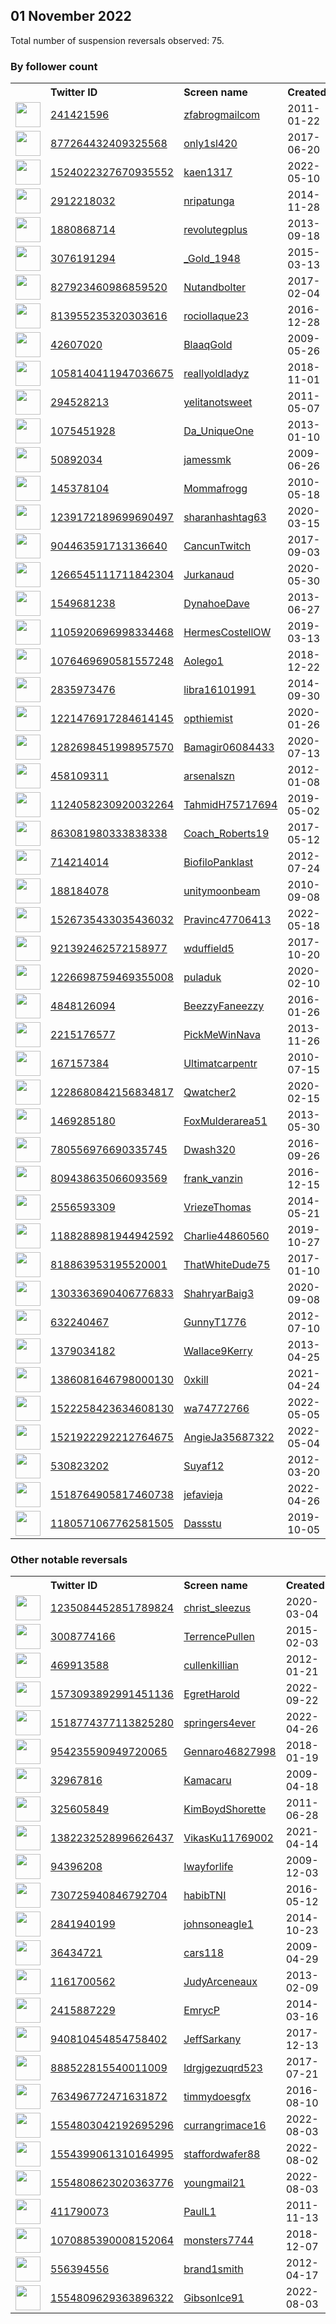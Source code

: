 
## 01 November 2022
Total number of suspension reversals observed: 75.

### By follower count
<table><tr><th></th><th align="left">Twitter ID</th><th align="left">Screen name</th>
<th align="left">Created</th><th align="left">Status</th><th align="left">Suspended</th><th align="left">Followers</th>
<tr><td><a href="https://pbs.twimg.com/profile_images/1615276315044716544/zWKz4ThA_normal.jpg"><img src="https://pbs.twimg.com/profile_images/1615276315044716544/zWKz4ThA_normal.jpg" width="40px" height="40px" align="center"/></a></td><td><a href="https://twitter.com/intent/user?user_id=241421596">241421596</a></td><td><a href="https://twitter.com/zfabrogmailcom">zfabrogmailcom</a></td><td>2011-01-22</td><td align="center"></td><td>2022-10-08</td><td>51698</td></tr>
<tr><td><a href="https://pbs.twimg.com/profile_images/985713288892870656/GKl5jhnZ_normal.jpg"><img src="https://pbs.twimg.com/profile_images/985713288892870656/GKl5jhnZ_normal.jpg" width="40px" height="40px" align="center"/></a></td><td><a href="https://twitter.com/intent/user?user_id=877264432409325568">877264432409325568</a></td><td><a href="https://twitter.com/only1sl420">only1sl420</a></td><td>2017-06-20</td><td align="center"></td><td></td><td>5453</td></tr>
<tr><td><a href="https://pbs.twimg.com/profile_images/1565829909536284673/-QmjgBlu_normal.jpg"><img src="https://pbs.twimg.com/profile_images/1565829909536284673/-QmjgBlu_normal.jpg" width="40px" height="40px" align="center"/></a></td><td><a href="https://twitter.com/intent/user?user_id=1524022327670935552">1524022327670935552</a></td><td><a href="https://twitter.com/kaen1317">kaen1317</a></td><td>2022-05-10</td><td align="center"></td><td>2022-10-11</td><td>3404</td></tr>
<tr><td><a href="https://pbs.twimg.com/profile_images/1188803384167583744/rB54DJsu_normal.jpg"><img src="https://pbs.twimg.com/profile_images/1188803384167583744/rB54DJsu_normal.jpg" width="40px" height="40px" align="center"/></a></td><td><a href="https://twitter.com/intent/user?user_id=2912218032">2912218032</a></td><td><a href="https://twitter.com/nripatunga">nripatunga</a></td><td>2014-11-28</td><td align="center"></td><td>2022-04-24</td><td>3296</td></tr>
<tr><td><a href="https://pbs.twimg.com/profile_images/1637514951739727873/8TpNk-5__normal.jpg"><img src="https://pbs.twimg.com/profile_images/1637514951739727873/8TpNk-5__normal.jpg" width="40px" height="40px" align="center"/></a></td><td><a href="https://twitter.com/intent/user?user_id=1880868714">1880868714</a></td><td><a href="https://twitter.com/revolutegplus">revolutegplus</a></td><td>2013-09-18</td><td align="center"></td><td></td><td>3120</td></tr>
<tr><td><a href="https://pbs.twimg.com/profile_images/1647643262876884995/cr0AQnE-_normal.jpg"><img src="https://pbs.twimg.com/profile_images/1647643262876884995/cr0AQnE-_normal.jpg" width="40px" height="40px" align="center"/></a></td><td><a href="https://twitter.com/intent/user?user_id=3076191294">3076191294</a></td><td><a href="https://twitter.com/_Gold_1948">_Gold_1948</a></td><td>2015-03-13</td><td align="center"></td><td></td><td>2820</td></tr>
<tr><td><a href="https://pbs.twimg.com/profile_images/1219436879482888192/wCWYEDaF_normal.jpg"><img src="https://pbs.twimg.com/profile_images/1219436879482888192/wCWYEDaF_normal.jpg" width="40px" height="40px" align="center"/></a></td><td><a href="https://twitter.com/intent/user?user_id=827923460986859520">827923460986859520</a></td><td><a href="https://twitter.com/Nutandbolter">Nutandbolter</a></td><td>2017-02-04</td><td align="center"></td><td></td><td>2599</td></tr>
<tr><td><a href="https://pbs.twimg.com/profile_images/1252451899644817411/SddNoW9W_normal.jpg"><img src="https://pbs.twimg.com/profile_images/1252451899644817411/SddNoW9W_normal.jpg" width="40px" height="40px" align="center"/></a></td><td><a href="https://twitter.com/intent/user?user_id=813955235320303616">813955235320303616</a></td><td><a href="https://twitter.com/rociollaque23">rociollaque23</a></td><td>2016-12-28</td><td align="center"></td><td></td><td>2494</td></tr>
<tr><td><a href="https://pbs.twimg.com/profile_images/1160399903811690496/XK5DfBOo_normal.jpg"><img src="https://pbs.twimg.com/profile_images/1160399903811690496/XK5DfBOo_normal.jpg" width="40px" height="40px" align="center"/></a></td><td><a href="https://twitter.com/intent/user?user_id=42607020">42607020</a></td><td><a href="https://twitter.com/BlaaqGold">BlaaqGold</a></td><td>2009-05-26</td><td align="center"></td><td></td><td>1919</td></tr>
<tr><td><a href="https://pbs.twimg.com/profile_images/1121861217117724677/CBB9TDlZ_normal.jpg"><img src="https://pbs.twimg.com/profile_images/1121861217117724677/CBB9TDlZ_normal.jpg" width="40px" height="40px" align="center"/></a></td><td><a href="https://twitter.com/intent/user?user_id=1058140411947036675">1058140411947036675</a></td><td><a href="https://twitter.com/reallyoldladyz">reallyoldladyz</a></td><td>2018-11-01</td><td align="center"></td><td></td><td>1850</td></tr>
<tr><td><a href="https://pbs.twimg.com/profile_images/1645024873524199425/_FqcjYtV_normal.jpg"><img src="https://pbs.twimg.com/profile_images/1645024873524199425/_FqcjYtV_normal.jpg" width="40px" height="40px" align="center"/></a></td><td><a href="https://twitter.com/intent/user?user_id=294528213">294528213</a></td><td><a href="https://twitter.com/yelitanotsweet">yelitanotsweet</a></td><td>2011-05-07</td><td align="center"></td><td></td><td>1759</td></tr>
<tr><td><a href="https://pbs.twimg.com/profile_images/1068988893398106112/nxY8fehY_normal.jpg"><img src="https://pbs.twimg.com/profile_images/1068988893398106112/nxY8fehY_normal.jpg" width="40px" height="40px" align="center"/></a></td><td><a href="https://twitter.com/intent/user?user_id=1075451928">1075451928</a></td><td><a href="https://twitter.com/Da_UniqueOne">Da_UniqueOne</a></td><td>2013-01-10</td><td align="center"></td><td></td><td>1745</td></tr>
<tr><td><a href="https://pbs.twimg.com/profile_images/1548363561449037826/TAcq9gF2_normal.jpg"><img src="https://pbs.twimg.com/profile_images/1548363561449037826/TAcq9gF2_normal.jpg" width="40px" height="40px" align="center"/></a></td><td><a href="https://twitter.com/intent/user?user_id=50892034">50892034</a></td><td><a href="https://twitter.com/jamessmk">jamessmk</a></td><td>2009-06-26</td><td align="center"></td><td></td><td>1694</td></tr>
<tr><td><a href="https://pbs.twimg.com/profile_images/1205187116730208261/mgPlzqOD_normal.jpg"><img src="https://pbs.twimg.com/profile_images/1205187116730208261/mgPlzqOD_normal.jpg" width="40px" height="40px" align="center"/></a></td><td><a href="https://twitter.com/intent/user?user_id=145378104">145378104</a></td><td><a href="https://twitter.com/Mommafrogg">Mommafrogg</a></td><td>2010-05-18</td><td align="center">🚫</td><td></td><td>1383</td></tr>
<tr><td><a href="https://pbs.twimg.com/profile_images/1587362055627198464/pG-erBU0_normal.jpg"><img src="https://pbs.twimg.com/profile_images/1587362055627198464/pG-erBU0_normal.jpg" width="40px" height="40px" align="center"/></a></td><td><a href="https://twitter.com/intent/user?user_id=1239172189699690497">1239172189699690497</a></td><td><a href="https://twitter.com/sharanhashtag63">sharanhashtag63</a></td><td>2020-03-15</td><td align="center">🚫</td><td></td><td>1126</td></tr>
<tr><td><a href="https://pbs.twimg.com/profile_images/1656882403179372544/WOqwDbBF_normal.jpg"><img src="https://pbs.twimg.com/profile_images/1656882403179372544/WOqwDbBF_normal.jpg" width="40px" height="40px" align="center"/></a></td><td><a href="https://twitter.com/intent/user?user_id=904463591713136640">904463591713136640</a></td><td><a href="https://twitter.com/CancunTwitch">CancunTwitch</a></td><td>2017-09-03</td><td align="center"></td><td></td><td>1121</td></tr>
<tr><td><a href="https://pbs.twimg.com/profile_images/1661394961625956352/obq5vIH8_normal.jpg"><img src="https://pbs.twimg.com/profile_images/1661394961625956352/obq5vIH8_normal.jpg" width="40px" height="40px" align="center"/></a></td><td><a href="https://twitter.com/intent/user?user_id=1266545111711842304">1266545111711842304</a></td><td><a href="https://twitter.com/Jurkanaud">Jurkanaud</a></td><td>2020-05-30</td><td align="center"></td><td>2022-10-13</td><td>1003</td></tr>
<tr><td><a href="https://pbs.twimg.com/profile_images/378800000056681625/e6f4cbc164e99b63b460bd0045ec28d4_normal.jpeg"><img src="https://pbs.twimg.com/profile_images/378800000056681625/e6f4cbc164e99b63b460bd0045ec28d4_normal.jpeg" width="40px" height="40px" align="center"/></a></td><td><a href="https://twitter.com/intent/user?user_id=1549681238">1549681238</a></td><td><a href="https://twitter.com/DynahoeDave">DynahoeDave</a></td><td>2013-06-27</td><td align="center"></td><td></td><td>966</td></tr>
<tr><td><a href="https://pbs.twimg.com/profile_images/1644315907919867907/rcmxkPcP_normal.jpg"><img src="https://pbs.twimg.com/profile_images/1644315907919867907/rcmxkPcP_normal.jpg" width="40px" height="40px" align="center"/></a></td><td><a href="https://twitter.com/intent/user?user_id=1105920696998334468">1105920696998334468</a></td><td><a href="https://twitter.com/HermesCostellOW">HermesCostellOW</a></td><td>2019-03-13</td><td align="center"></td><td></td><td>815</td></tr>
<tr><td><a href="https://pbs.twimg.com/profile_images/1660038596999409664/p1nWnjQB_normal.jpg"><img src="https://pbs.twimg.com/profile_images/1660038596999409664/p1nWnjQB_normal.jpg" width="40px" height="40px" align="center"/></a></td><td><a href="https://twitter.com/intent/user?user_id=1076469690581557248">1076469690581557248</a></td><td><a href="https://twitter.com/Aolego1">Aolego1</a></td><td>2018-12-22</td><td align="center"></td><td></td><td>787</td></tr>
<tr><td><a href="https://pbs.twimg.com/profile_images/1163307319343501312/Is_vBpHa_normal.jpg"><img src="https://pbs.twimg.com/profile_images/1163307319343501312/Is_vBpHa_normal.jpg" width="40px" height="40px" align="center"/></a></td><td><a href="https://twitter.com/intent/user?user_id=2835973476">2835973476</a></td><td><a href="https://twitter.com/libra16101991">libra16101991</a></td><td>2014-09-30</td><td align="center"></td><td>2022-05-03</td><td>716</td></tr>
<tr><td><a href="https://pbs.twimg.com/profile_images/1655547294001790980/ikTp9fgj_normal.jpg"><img src="https://pbs.twimg.com/profile_images/1655547294001790980/ikTp9fgj_normal.jpg" width="40px" height="40px" align="center"/></a></td><td><a href="https://twitter.com/intent/user?user_id=1221476917284614145">1221476917284614145</a></td><td><a href="https://twitter.com/opthiemist">opthiemist</a></td><td>2020-01-26</td><td align="center"></td><td></td><td>708</td></tr>
<tr><td><a href="https://pbs.twimg.com/profile_images/1283056827576582145/9TEIImM0_normal.jpg"><img src="https://pbs.twimg.com/profile_images/1283056827576582145/9TEIImM0_normal.jpg" width="40px" height="40px" align="center"/></a></td><td><a href="https://twitter.com/intent/user?user_id=1282698451998957570">1282698451998957570</a></td><td><a href="https://twitter.com/Bamagir06084433">Bamagir06084433</a></td><td>2020-07-13</td><td align="center">🚫</td><td></td><td>600</td></tr>
<tr><td><a href="https://pbs.twimg.com/profile_images/1587952650066092032/BnF_OCkU_normal.jpg"><img src="https://pbs.twimg.com/profile_images/1587952650066092032/BnF_OCkU_normal.jpg" width="40px" height="40px" align="center"/></a></td><td><a href="https://twitter.com/intent/user?user_id=458109311">458109311</a></td><td><a href="https://twitter.com/arsenalszn">arsenalszn</a></td><td>2012-01-08</td><td align="center"></td><td></td><td>491</td></tr>
<tr><td><a href="https://pbs.twimg.com/profile_images/1585365363025334272/DNmyPBpG_normal.jpg"><img src="https://pbs.twimg.com/profile_images/1585365363025334272/DNmyPBpG_normal.jpg" width="40px" height="40px" align="center"/></a></td><td><a href="https://twitter.com/intent/user?user_id=1124058230920032264">1124058230920032264</a></td><td><a href="https://twitter.com/TahmidH75717694">TahmidH75717694</a></td><td>2019-05-02</td><td align="center"></td><td>2022-04-24</td><td>479</td></tr>
<tr><td><a href="https://pbs.twimg.com/profile_images/911812901563981824/GylyjpeB_normal.jpg"><img src="https://pbs.twimg.com/profile_images/911812901563981824/GylyjpeB_normal.jpg" width="40px" height="40px" align="center"/></a></td><td><a href="https://twitter.com/intent/user?user_id=863081980333838338">863081980333838338</a></td><td><a href="https://twitter.com/Coach_Roberts19">Coach_Roberts19</a></td><td>2017-05-12</td><td align="center"></td><td>2022-09-24</td><td>418</td></tr>
<tr><td><a href="https://pbs.twimg.com/profile_images/1279605709915607040/9fh8Qquq_normal.jpg"><img src="https://pbs.twimg.com/profile_images/1279605709915607040/9fh8Qquq_normal.jpg" width="40px" height="40px" align="center"/></a></td><td><a href="https://twitter.com/intent/user?user_id=714214014">714214014</a></td><td><a href="https://twitter.com/BiofiloPanklast">BiofiloPanklast</a></td><td>2012-07-24</td><td align="center"></td><td></td><td>390</td></tr>
<tr><td><a href="https://pbs.twimg.com/profile_images/1660283006089826304/DCqaLSRp_normal.jpg"><img src="https://pbs.twimg.com/profile_images/1660283006089826304/DCqaLSRp_normal.jpg" width="40px" height="40px" align="center"/></a></td><td><a href="https://twitter.com/intent/user?user_id=188184078">188184078</a></td><td><a href="https://twitter.com/unitymoonbeam">unitymoonbeam</a></td><td>2010-09-08</td><td align="center"></td><td></td><td>366</td></tr>
<tr><td><a href="https://pbs.twimg.com/profile_images/1526735785747066880/kOwbqOIf_normal.png"><img src="https://pbs.twimg.com/profile_images/1526735785747066880/kOwbqOIf_normal.png" width="40px" height="40px" align="center"/></a></td><td><a href="https://twitter.com/intent/user?user_id=1526735433035436032">1526735433035436032</a></td><td><a href="https://twitter.com/Pravinc47706413">Pravinc47706413</a></td><td>2022-05-18</td><td align="center"></td><td>2022-09-18</td><td>318</td></tr>
<tr><td><a href="https://pbs.twimg.com/profile_images/1604235484376571904/GjsoH2Yi_normal.jpg"><img src="https://pbs.twimg.com/profile_images/1604235484376571904/GjsoH2Yi_normal.jpg" width="40px" height="40px" align="center"/></a></td><td><a href="https://twitter.com/intent/user?user_id=921392462572158977">921392462572158977</a></td><td><a href="https://twitter.com/wduffield5">wduffield5</a></td><td>2017-10-20</td><td align="center"></td><td></td><td>293</td></tr>
<tr><td><a href="https://pbs.twimg.com/profile_images/1587238028749438976/hgNmFZI8_normal.jpg"><img src="https://pbs.twimg.com/profile_images/1587238028749438976/hgNmFZI8_normal.jpg" width="40px" height="40px" align="center"/></a></td><td><a href="https://twitter.com/intent/user?user_id=1226698759469355008">1226698759469355008</a></td><td><a href="https://twitter.com/puladuk">puladuk</a></td><td>2020-02-10</td><td align="center"></td><td></td><td>277</td></tr>
<tr><td><a href="https://pbs.twimg.com/profile_images/1565079833457164292/5CZ1MCeU_normal.jpg"><img src="https://pbs.twimg.com/profile_images/1565079833457164292/5CZ1MCeU_normal.jpg" width="40px" height="40px" align="center"/></a></td><td><a href="https://twitter.com/intent/user?user_id=4848126094">4848126094</a></td><td><a href="https://twitter.com/BeezzyFaneezzy">BeezzyFaneezzy</a></td><td>2016-01-26</td><td align="center"></td><td></td><td>258</td></tr>
<tr><td><a href="https://pbs.twimg.com/profile_images/1401898182053826562/KIRqvrxf_normal.jpg"><img src="https://pbs.twimg.com/profile_images/1401898182053826562/KIRqvrxf_normal.jpg" width="40px" height="40px" align="center"/></a></td><td><a href="https://twitter.com/intent/user?user_id=2215176577">2215176577</a></td><td><a href="https://twitter.com/PickMeWinNava">PickMeWinNava</a></td><td>2013-11-26</td><td align="center">🚫</td><td>2022-10-18</td><td>206</td></tr>
<tr><td><a href="https://pbs.twimg.com/profile_images/1050115227314999296/Z2F1-dlw_normal.jpg"><img src="https://pbs.twimg.com/profile_images/1050115227314999296/Z2F1-dlw_normal.jpg" width="40px" height="40px" align="center"/></a></td><td><a href="https://twitter.com/intent/user?user_id=167157384">167157384</a></td><td><a href="https://twitter.com/Ultimatcarpentr">Ultimatcarpentr</a></td><td>2010-07-15</td><td align="center"></td><td></td><td>199</td></tr>
<tr><td><a href="https://pbs.twimg.com/profile_images/1228681284312014850/I3DoaTlZ_normal.jpg"><img src="https://pbs.twimg.com/profile_images/1228681284312014850/I3DoaTlZ_normal.jpg" width="40px" height="40px" align="center"/></a></td><td><a href="https://twitter.com/intent/user?user_id=1228680842156834817">1228680842156834817</a></td><td><a href="https://twitter.com/Qwatcher2">Qwatcher2</a></td><td>2020-02-15</td><td align="center"></td><td></td><td>188</td></tr>
<tr><td><a href="https://pbs.twimg.com/profile_images/1151999636816584704/1wJEVXE3_normal.jpg"><img src="https://pbs.twimg.com/profile_images/1151999636816584704/1wJEVXE3_normal.jpg" width="40px" height="40px" align="center"/></a></td><td><a href="https://twitter.com/intent/user?user_id=1469285180">1469285180</a></td><td><a href="https://twitter.com/FoxMulderarea51">FoxMulderarea51</a></td><td>2013-05-30</td><td align="center"></td><td>2022-10-27</td><td>166</td></tr>
<tr><td><a href="https://pbs.twimg.com/profile_images/1619378912261201920/WQ4h7nTD_normal.jpg"><img src="https://pbs.twimg.com/profile_images/1619378912261201920/WQ4h7nTD_normal.jpg" width="40px" height="40px" align="center"/></a></td><td><a href="https://twitter.com/intent/user?user_id=780556976690335745">780556976690335745</a></td><td><a href="https://twitter.com/Dwash320">Dwash320</a></td><td>2016-09-26</td><td align="center"></td><td></td><td>151</td></tr>
<tr><td><a href="https://abs.twimg.com/sticky/default_profile_images/default_profile_normal.png"><img src="https://abs.twimg.com/sticky/default_profile_images/default_profile_normal.png" width="40px" height="40px" align="center"/></a></td><td><a href="https://twitter.com/intent/user?user_id=809438635066093569">809438635066093569</a></td><td><a href="https://twitter.com/frank_vanzin">frank_vanzin</a></td><td>2016-12-15</td><td align="center"></td><td></td><td>129</td></tr>
<tr><td><a href="https://pbs.twimg.com/profile_images/1610251068323106816/qHUIbhrL_normal.jpg"><img src="https://pbs.twimg.com/profile_images/1610251068323106816/qHUIbhrL_normal.jpg" width="40px" height="40px" align="center"/></a></td><td><a href="https://twitter.com/intent/user?user_id=2556593309">2556593309</a></td><td><a href="https://twitter.com/VriezeThomas">VriezeThomas</a></td><td>2014-05-21</td><td align="center"></td><td></td><td>102</td></tr>
<tr><td><a href="https://pbs.twimg.com/profile_images/1213248214284943365/vXd_0Kcl_normal.jpg"><img src="https://pbs.twimg.com/profile_images/1213248214284943365/vXd_0Kcl_normal.jpg" width="40px" height="40px" align="center"/></a></td><td><a href="https://twitter.com/intent/user?user_id=1188288981944942592">1188288981944942592</a></td><td><a href="https://twitter.com/Charlie44860560">Charlie44860560</a></td><td>2019-10-27</td><td align="center"></td><td></td><td>100</td></tr>
<tr><td><a href="https://pbs.twimg.com/profile_images/1587168319425183744/Z3R_2J_K_normal.jpg"><img src="https://pbs.twimg.com/profile_images/1587168319425183744/Z3R_2J_K_normal.jpg" width="40px" height="40px" align="center"/></a></td><td><a href="https://twitter.com/intent/user?user_id=818863953195520001">818863953195520001</a></td><td><a href="https://twitter.com/ThatWhiteDude75">ThatWhiteDude75</a></td><td>2017-01-10</td><td align="center"></td><td></td><td>91</td></tr>
<tr><td><a href="https://pbs.twimg.com/profile_images/1590054204571254787/pEF7tOMT_normal.jpg"><img src="https://pbs.twimg.com/profile_images/1590054204571254787/pEF7tOMT_normal.jpg" width="40px" height="40px" align="center"/></a></td><td><a href="https://twitter.com/intent/user?user_id=1303363690406776833">1303363690406776833</a></td><td><a href="https://twitter.com/ShahryarBaig3">ShahryarBaig3</a></td><td>2020-09-08</td><td align="center"></td><td>2022-03-20</td><td>84</td></tr>
<tr><td><a href="https://pbs.twimg.com/profile_images/2385852117/image_normal.jpg"><img src="https://pbs.twimg.com/profile_images/2385852117/image_normal.jpg" width="40px" height="40px" align="center"/></a></td><td><a href="https://twitter.com/intent/user?user_id=632240467">632240467</a></td><td><a href="https://twitter.com/GunnyT1776">GunnyT1776</a></td><td>2012-07-10</td><td align="center"></td><td>2022-10-05</td><td>75</td></tr>
<tr><td><a href="https://pbs.twimg.com/profile_images/1586978967000604672/Clv8fAsM_normal.jpg"><img src="https://pbs.twimg.com/profile_images/1586978967000604672/Clv8fAsM_normal.jpg" width="40px" height="40px" align="center"/></a></td><td><a href="https://twitter.com/intent/user?user_id=1379034182">1379034182</a></td><td><a href="https://twitter.com/Wallace9Kerry">Wallace9Kerry</a></td><td>2013-04-25</td><td align="center"></td><td></td><td>73</td></tr>
<tr><td><a href="https://pbs.twimg.com/profile_images/1655581583355662347/2IyBrAFl_normal.jpg"><img src="https://pbs.twimg.com/profile_images/1655581583355662347/2IyBrAFl_normal.jpg" width="40px" height="40px" align="center"/></a></td><td><a href="https://twitter.com/intent/user?user_id=1386081646798000130">1386081646798000130</a></td><td><a href="https://twitter.com/0xkill">0xkill</a></td><td>2021-04-24</td><td align="center"></td><td>2022-10-07</td><td>70</td></tr>
<tr><td><a href="https://abs.twimg.com/sticky/default_profile_images/default_profile_normal.png"><img src="https://abs.twimg.com/sticky/default_profile_images/default_profile_normal.png" width="40px" height="40px" align="center"/></a></td><td><a href="https://twitter.com/intent/user?user_id=1522258423634608130">1522258423634608130</a></td><td><a href="https://twitter.com/wa74772766">wa74772766</a></td><td>2022-05-05</td><td align="center"></td><td>2022-10-20</td><td>65</td></tr>
<tr><td><a href="https://abs.twimg.com/sticky/default_profile_images/default_profile_normal.png"><img src="https://abs.twimg.com/sticky/default_profile_images/default_profile_normal.png" width="40px" height="40px" align="center"/></a></td><td><a href="https://twitter.com/intent/user?user_id=1521922292212764675">1521922292212764675</a></td><td><a href="https://twitter.com/AngieJa35687322">AngieJa35687322</a></td><td>2022-05-04</td><td align="center">🔒</td><td>2022-10-20</td><td>64</td></tr>
<tr><td><a href="https://pbs.twimg.com/profile_images/1240479281756753921/MPNtTPrT_normal.jpg"><img src="https://pbs.twimg.com/profile_images/1240479281756753921/MPNtTPrT_normal.jpg" width="40px" height="40px" align="center"/></a></td><td><a href="https://twitter.com/intent/user?user_id=530823202">530823202</a></td><td><a href="https://twitter.com/Suyaf12">Suyaf12</a></td><td>2012-03-20</td><td align="center"></td><td></td><td>54</td></tr>
<tr><td><a href="https://pbs.twimg.com/profile_images/1643701034622267392/qHXD68w3_normal.jpg"><img src="https://pbs.twimg.com/profile_images/1643701034622267392/qHXD68w3_normal.jpg" width="40px" height="40px" align="center"/></a></td><td><a href="https://twitter.com/intent/user?user_id=1518764905817460738">1518764905817460738</a></td><td><a href="https://twitter.com/jefavieja">jefavieja</a></td><td>2022-04-26</td><td align="center"></td><td>2022-10-10</td><td>48</td></tr>
<tr><td><a href="https://pbs.twimg.com/profile_images/1282419613058424833/zy4dbq_H_normal.jpg"><img src="https://pbs.twimg.com/profile_images/1282419613058424833/zy4dbq_H_normal.jpg" width="40px" height="40px" align="center"/></a></td><td><a href="https://twitter.com/intent/user?user_id=1180571067762581505">1180571067762581505</a></td><td><a href="https://twitter.com/Dassstu">Dassstu</a></td><td>2019-10-05</td><td align="center"></td><td></td><td>34</td></tr>
</table>

### Other notable reversals
<table><tr><th></th><th align="left">Twitter ID</th><th align="left">Screen name</th>
<th align="left">Created</th><th align="left">Status</th><th align="left">Suspended</th><th align="left">Followers</th>
<tr><td><a href="https://pbs.twimg.com/profile_images/1377711260687552522/GsIxnjVO_normal.jpg"><img src="https://pbs.twimg.com/profile_images/1377711260687552522/GsIxnjVO_normal.jpg" width="40px" height="40px" align="center"/></a></td><td><a href="https://twitter.com/intent/user?user_id=1235084452851789824">1235084452851789824</a></td><td><a href="https://twitter.com/christ_sleezus">christ_sleezus</a></td><td>2020-03-04</td><td align="center"></td><td>2022-10-14</td><td>24</td></tr>
<tr><td><a href="https://pbs.twimg.com/profile_images/1272181088723644421/Jsy2XnSy_normal.jpg"><img src="https://pbs.twimg.com/profile_images/1272181088723644421/Jsy2XnSy_normal.jpg" width="40px" height="40px" align="center"/></a></td><td><a href="https://twitter.com/intent/user?user_id=3008774166">3008774166</a></td><td><a href="https://twitter.com/TerrencePullen">TerrencePullen</a></td><td>2015-02-03</td><td align="center"></td><td>2022-05-24</td><td>6</td></tr>
<tr><td><a href="https://pbs.twimg.com/profile_images/378800000341303521/c9a01eca7ec00463dcdc42b698749caa_normal.png"><img src="https://pbs.twimg.com/profile_images/378800000341303521/c9a01eca7ec00463dcdc42b698749caa_normal.png" width="40px" height="40px" align="center"/></a></td><td><a href="https://twitter.com/intent/user?user_id=469913588">469913588</a></td><td><a href="https://twitter.com/cullenkillian">cullenkillian</a></td><td>2012-01-21</td><td align="center"></td><td>2022-10-31</td><td>9</td></tr>
<tr><td><a href="https://pbs.twimg.com/profile_images/1573094041859854338/H7aqoObH_normal.png"><img src="https://pbs.twimg.com/profile_images/1573094041859854338/H7aqoObH_normal.png" width="40px" height="40px" align="center"/></a></td><td><a href="https://twitter.com/intent/user?user_id=1573093892991451136">1573093892991451136</a></td><td><a href="https://twitter.com/EgretHarold">EgretHarold</a></td><td>2022-09-22</td><td align="center"></td><td>2022-10-14</td><td>3</td></tr>
<tr><td><a href="https://pbs.twimg.com/profile_images/1518775231724199936/ThkcR5nR_normal.jpg"><img src="https://pbs.twimg.com/profile_images/1518775231724199936/ThkcR5nR_normal.jpg" width="40px" height="40px" align="center"/></a></td><td><a href="https://twitter.com/intent/user?user_id=1518774377113825280">1518774377113825280</a></td><td><a href="https://twitter.com/springers4ever">springers4ever</a></td><td>2022-04-26</td><td align="center"></td><td>2022-10-20</td><td>16</td></tr>
<tr><td><a href="https://pbs.twimg.com/profile_images/1344071573662281728/rrbYY-ct_normal.jpg"><img src="https://pbs.twimg.com/profile_images/1344071573662281728/rrbYY-ct_normal.jpg" width="40px" height="40px" align="center"/></a></td><td><a href="https://twitter.com/intent/user?user_id=954235590949720065">954235590949720065</a></td><td><a href="https://twitter.com/Gennaro46827998">Gennaro46827998</a></td><td>2018-01-19</td><td align="center"></td><td></td><td>6</td></tr>
<tr><td><a href="https://pbs.twimg.com/profile_images/1650805248397660160/jXkYQsPz_normal.jpg"><img src="https://pbs.twimg.com/profile_images/1650805248397660160/jXkYQsPz_normal.jpg" width="40px" height="40px" align="center"/></a></td><td><a href="https://twitter.com/intent/user?user_id=32967816">32967816</a></td><td><a href="https://twitter.com/Kamacaru">Kamacaru</a></td><td>2009-04-18</td><td align="center">🔒</td><td>2022-10-08</td><td>8</td></tr>
<tr><td><a href="https://pbs.twimg.com/profile_images/1636416879848833033/1FrFEl-q_normal.jpg"><img src="https://pbs.twimg.com/profile_images/1636416879848833033/1FrFEl-q_normal.jpg" width="40px" height="40px" align="center"/></a></td><td><a href="https://twitter.com/intent/user?user_id=325605849">325605849</a></td><td><a href="https://twitter.com/KimBoydShorette">KimBoydShorette</a></td><td>2011-06-28</td><td align="center"></td><td>2022-10-18</td><td>5</td></tr>
<tr><td><a href="https://pbs.twimg.com/profile_images/1382232911760412675/94Gus9GW_normal.jpg"><img src="https://pbs.twimg.com/profile_images/1382232911760412675/94Gus9GW_normal.jpg" width="40px" height="40px" align="center"/></a></td><td><a href="https://twitter.com/intent/user?user_id=1382232528996626437">1382232528996626437</a></td><td><a href="https://twitter.com/VikasKu11769002">VikasKu11769002</a></td><td>2021-04-14</td><td align="center"></td><td>2022-06-02</td><td>0</td></tr>
<tr><td><a href="https://pbs.twimg.com/profile_images/1583006656383680513/n9mJuDVY_normal.jpg"><img src="https://pbs.twimg.com/profile_images/1583006656383680513/n9mJuDVY_normal.jpg" width="40px" height="40px" align="center"/></a></td><td><a href="https://twitter.com/intent/user?user_id=94396208">94396208</a></td><td><a href="https://twitter.com/Iwayforlife">Iwayforlife</a></td><td>2009-12-03</td><td align="center">🔒</td><td>2022-09-23</td><td>7</td></tr>
<tr><td><a href="https://abs.twimg.com/sticky/default_profile_images/default_profile_normal.png"><img src="https://abs.twimg.com/sticky/default_profile_images/default_profile_normal.png" width="40px" height="40px" align="center"/></a></td><td><a href="https://twitter.com/intent/user?user_id=730725940846792704">730725940846792704</a></td><td><a href="https://twitter.com/habibTNI">habibTNI</a></td><td>2016-05-12</td><td align="center"></td><td>2022-10-10</td><td>2</td></tr>
<tr><td><a href="https://pbs.twimg.com/profile_images/600008710098825217/JtOYtze9_normal.png"><img src="https://pbs.twimg.com/profile_images/600008710098825217/JtOYtze9_normal.png" width="40px" height="40px" align="center"/></a></td><td><a href="https://twitter.com/intent/user?user_id=2841940199">2841940199</a></td><td><a href="https://twitter.com/johnsoneagle1">johnsoneagle1</a></td><td>2014-10-23</td><td align="center"></td><td></td><td>29</td></tr>
<tr><td><a href="https://abs.twimg.com/sticky/default_profile_images/default_profile_normal.png"><img src="https://abs.twimg.com/sticky/default_profile_images/default_profile_normal.png" width="40px" height="40px" align="center"/></a></td><td><a href="https://twitter.com/intent/user?user_id=36434721">36434721</a></td><td><a href="https://twitter.com/cars118">cars118</a></td><td>2009-04-29</td><td align="center"></td><td>2022-07-17</td><td>18</td></tr>
<tr><td><a href="https://pbs.twimg.com/profile_images/1586402770759958530/8C7Bbszg_normal.jpg"><img src="https://pbs.twimg.com/profile_images/1586402770759958530/8C7Bbszg_normal.jpg" width="40px" height="40px" align="center"/></a></td><td><a href="https://twitter.com/intent/user?user_id=1161700562">1161700562</a></td><td><a href="https://twitter.com/JudyArceneaux">JudyArceneaux</a></td><td>2013-02-09</td><td align="center">🚫</td><td>2022-10-12</td><td>1</td></tr>
<tr><td><a href="https://pbs.twimg.com/profile_images/1265328830538973185/lbWB72Tk_normal.jpg"><img src="https://pbs.twimg.com/profile_images/1265328830538973185/lbWB72Tk_normal.jpg" width="40px" height="40px" align="center"/></a></td><td><a href="https://twitter.com/intent/user?user_id=2415887229">2415887229</a></td><td><a href="https://twitter.com/EmrycP">EmrycP</a></td><td>2014-03-16</td><td align="center"></td><td>2022-09-21</td><td>6</td></tr>
<tr><td><a href="https://pbs.twimg.com/profile_images/1081828875225714688/L0YHV59r_normal.jpg"><img src="https://pbs.twimg.com/profile_images/1081828875225714688/L0YHV59r_normal.jpg" width="40px" height="40px" align="center"/></a></td><td><a href="https://twitter.com/intent/user?user_id=940810454854758402">940810454854758402</a></td><td><a href="https://twitter.com/JeffSarkany">JeffSarkany</a></td><td>2017-12-13</td><td align="center">🚫</td><td>2022-10-13</td><td>27</td></tr>
<tr><td><a href="https://pbs.twimg.com/profile_images/1554297118298357762/fop6zH6d_normal.jpg"><img src="https://pbs.twimg.com/profile_images/1554297118298357762/fop6zH6d_normal.jpg" width="40px" height="40px" align="center"/></a></td><td><a href="https://twitter.com/intent/user?user_id=888522815540011009">888522815540011009</a></td><td><a href="https://twitter.com/ldrgjgezuqrd523">ldrgjgezuqrd523</a></td><td>2017-07-21</td><td align="center"></td><td>2022-10-25</td><td>21</td></tr>
<tr><td><a href="https://pbs.twimg.com/profile_images/1212539881190117377/qKwWmtBM_normal.jpg"><img src="https://pbs.twimg.com/profile_images/1212539881190117377/qKwWmtBM_normal.jpg" width="40px" height="40px" align="center"/></a></td><td><a href="https://twitter.com/intent/user?user_id=763496772471631872">763496772471631872</a></td><td><a href="https://twitter.com/timmydoesgfx">timmydoesgfx</a></td><td>2016-08-10</td><td align="center"></td><td></td><td>11</td></tr>
<tr><td><a href="https://pbs.twimg.com/profile_images/1554803644041658372/Cezhk9MW_normal.jpg"><img src="https://pbs.twimg.com/profile_images/1554803644041658372/Cezhk9MW_normal.jpg" width="40px" height="40px" align="center"/></a></td><td><a href="https://twitter.com/intent/user?user_id=1554803042192695296">1554803042192695296</a></td><td><a href="https://twitter.com/currangrimace16">currangrimace16</a></td><td>2022-08-03</td><td align="center">🚫</td><td>2022-10-26</td><td>28</td></tr>
<tr><td><a href="https://pbs.twimg.com/profile_images/1554399577549201410/geAVSTME_normal.jpg"><img src="https://pbs.twimg.com/profile_images/1554399577549201410/geAVSTME_normal.jpg" width="40px" height="40px" align="center"/></a></td><td><a href="https://twitter.com/intent/user?user_id=1554399061310164995">1554399061310164995</a></td><td><a href="https://twitter.com/staffordwafer88">staffordwafer88</a></td><td>2022-08-02</td><td align="center">🚫</td><td>2022-10-26</td><td>30</td></tr>
<tr><td><a href="https://pbs.twimg.com/profile_images/1554809187116486660/6YMqGE2D_normal.jpg"><img src="https://pbs.twimg.com/profile_images/1554809187116486660/6YMqGE2D_normal.jpg" width="40px" height="40px" align="center"/></a></td><td><a href="https://twitter.com/intent/user?user_id=1554808623020363776">1554808623020363776</a></td><td><a href="https://twitter.com/youngmail21">youngmail21</a></td><td>2022-08-03</td><td align="center">🚫</td><td>2022-10-26</td><td>19</td></tr>
<tr><td><a href="https://pbs.twimg.com/profile_images/988555420078821377/F4inusnx_normal.jpg"><img src="https://pbs.twimg.com/profile_images/988555420078821377/F4inusnx_normal.jpg" width="40px" height="40px" align="center"/></a></td><td><a href="https://twitter.com/intent/user?user_id=411790073">411790073</a></td><td><a href="https://twitter.com/PaulL1">PaulL1</a></td><td>2011-11-13</td><td align="center"></td><td></td><td>4</td></tr>
<tr><td><a href="https://pbs.twimg.com/profile_images/1532925651832819712/a0OR1P52_normal.png"><img src="https://pbs.twimg.com/profile_images/1532925651832819712/a0OR1P52_normal.png" width="40px" height="40px" align="center"/></a></td><td><a href="https://twitter.com/intent/user?user_id=1070885390008152064">1070885390008152064</a></td><td><a href="https://twitter.com/monsters7744">monsters7744</a></td><td>2018-12-07</td><td align="center">🚫</td><td>2022-10-25</td><td>6</td></tr>
<tr><td><a href="https://pbs.twimg.com/profile_images/580954899866750977/jJUFb3Oq_normal.jpg"><img src="https://pbs.twimg.com/profile_images/580954899866750977/jJUFb3Oq_normal.jpg" width="40px" height="40px" align="center"/></a></td><td><a href="https://twitter.com/intent/user?user_id=556394556">556394556</a></td><td><a href="https://twitter.com/brand1smith">brand1smith</a></td><td>2012-04-17</td><td align="center"></td><td></td><td>14</td></tr>
<tr><td><a href="https://pbs.twimg.com/profile_images/1554810263966302208/iIPtbBeL_normal.jpg"><img src="https://pbs.twimg.com/profile_images/1554810263966302208/iIPtbBeL_normal.jpg" width="40px" height="40px" align="center"/></a></td><td><a href="https://twitter.com/intent/user?user_id=1554809629363896322">1554809629363896322</a></td><td><a href="https://twitter.com/GibsonIce91">GibsonIce91</a></td><td>2022-08-03</td><td align="center">🚫</td><td>2022-10-26</td><td>31</td></tr>
</table>
